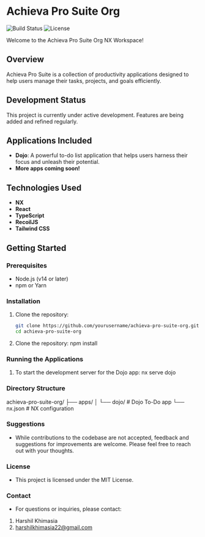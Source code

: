 # Achieva Pro Suite Org

![Build Status](https://img.shields.io/badge/build-passing-brightgreen) ![License](https://img.shields.io/badge/license-MIT-blue)

Welcome to the Achieva Pro Suite Org NX Workspace!

## Overview

Achieva Pro Suite is a collection of productivity applications designed to help users manage their tasks, projects, and goals efficiently.

## Development Status

This project is currently under active development. Features are being added and refined regularly.

## Applications Included

- **Dojo**: A powerful to-do list application that helps users harness their focus and unleash their potential.
- **More apps coming soon!**

## Technologies Used

- **NX**
- **React**
- **TypeScript**
- **RecoilJS**
- **Tailwind CSS**

## Getting Started

### Prerequisites

- Node.js (v14 or later)
- npm or Yarn

### Installation

1. Clone the repository:

   ```bash
   git clone https://github.com/yourusername/achieva-pro-suite-org.git
   cd achieva-pro-suite-org
   ```

2. Clone the repository:
   npm install

### Running the Applications

1. To start the development server for the Dojo app:
   nx serve dojo

### Directory Structure

achieva-pro-suite-org/
├── apps/
│ └── dojo/ # Dojo To-Do app
└── nx.json # NX configuration

### Suggestions

- While contributions to the codebase are not accepted, feedback and suggestions for improvements are welcome. Please feel free to reach out with your thoughts.

### License

- This project is licensed under the MIT License.

### Contact

- For questions or inquiries, please contact:

1. Harshil Khimasia
2. harshilkhimasia22@gmail.com
